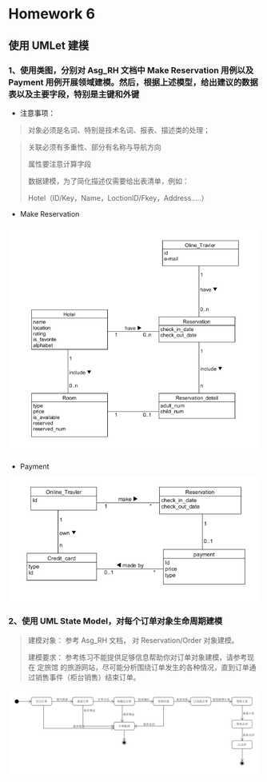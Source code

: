 # Homework 6
## 使用 UMLet 建模

### 1、使用类图，分别对 Asg_RH 文档中 Make Reservation 用例以及 Payment 用例开展领域建模。然后，根据上述模型，给出建议的数据表以及主要字段，特别是主键和外键
* 注意事项：
>对象必须是名词、特别是技术名词、报表、描述类的处理；

>关联必须有多重性、部分有名称与导航方向
>
>属性要注意计算字段
>
>数据建模，为了简化描述仅需要给出表清单，例如：
>
>Hotel（ID/Key，Name，LoctionID/Fkey，Address…..）

* Make Reservation

![image1](/image/domain1.png)
  
* Payment

![image2](/image/domain2.png)

### 2、使用 UML State Model，对每个订单对象生命周期建模
>建模对象： 参考 Asg_RH 文档， 对 Reservation/Order 对象建模。
>
>建模要求： 参考练习不能提供足够信息帮助你对订单对象建模，请参考现在 定旅馆 的旅游网站，尽可能分析围绕订单发生的各种情况，直到订单通过销售事件（柜台销售）结束订单。
   
   ![image3](/image/activity1.png)
   
